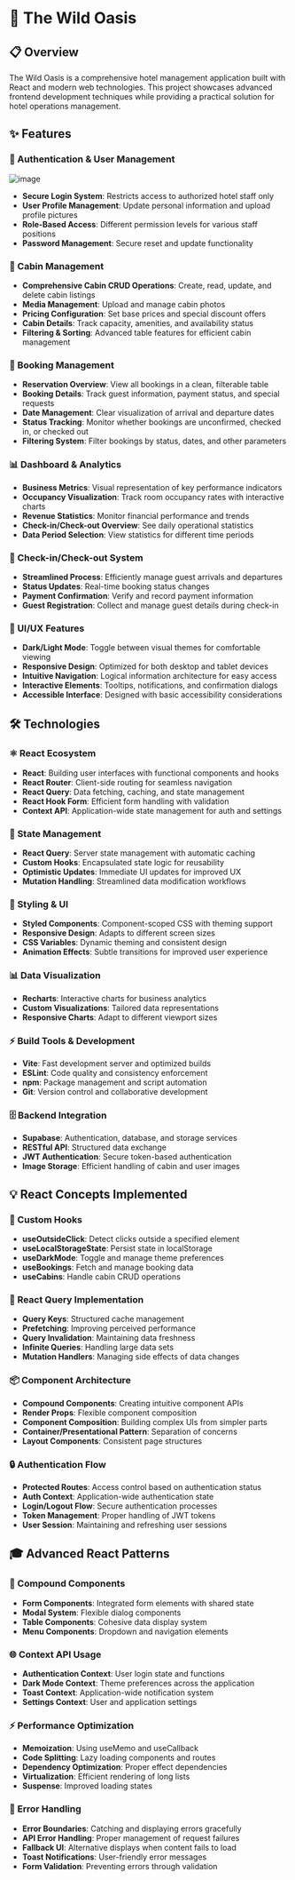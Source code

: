 # 🌿 The Wild Oasis



## 📋 Overview

The Wild Oasis is a comprehensive hotel management application built with React and modern web technologies. This project showcases advanced frontend development techniques while providing a practical solution for hotel operations management.

## ✨ Features

### 🔐 Authentication & User Management
![image](https://github.com/user-attachments/assets/0ff6976c-5c70-4e1b-a122-48e818939dd5)
- **Secure Login System**: Restricts access to authorized hotel staff only
- **User Profile Management**: Update personal information and upload profile pictures
- **Role-Based Access**: Different permission levels for various staff positions
- **Password Management**: Secure reset and update functionality

### 🏡 Cabin Management
- **Comprehensive Cabin CRUD Operations**: Create, read, update, and delete cabin listings
- **Media Management**: Upload and manage cabin photos
- **Pricing Configuration**: Set base prices and special discount offers
- **Cabin Details**: Track capacity, amenities, and availability status
- **Filtering & Sorting**: Advanced table features for efficient cabin management

### 📅 Booking Management
- **Reservation Overview**: View all bookings in a clean, filterable table
- **Booking Details**: Track guest information, payment status, and special requests
- **Date Management**: Clear visualization of arrival and departure dates
- **Status Tracking**: Monitor whether bookings are unconfirmed, checked in, or checked out
- **Filtering System**: Filter bookings by status, dates, and other parameters

### 📊 Dashboard & Analytics
- **Business Metrics**: Visual representation of key performance indicators
- **Occupancy Visualization**: Track room occupancy rates with interactive charts
- **Revenue Statistics**: Monitor financial performance and trends
- **Check-in/Check-out Overview**: See daily operational statistics
- **Data Period Selection**: View statistics for different time periods

### 🔄 Check-in/Check-out System
- **Streamlined Process**: Efficiently manage guest arrivals and departures
- **Status Updates**: Real-time booking status changes
- **Payment Confirmation**: Verify and record payment information
- **Guest Registration**: Collect and manage guest details during check-in

### 🎨 UI/UX Features
- **Dark/Light Mode**: Toggle between visual themes for comfortable viewing
- **Responsive Design**: Optimized for both desktop and tablet devices
- **Intuitive Navigation**: Logical information architecture for easy access
- **Interactive Elements**: Tooltips, notifications, and confirmation dialogs
- **Accessible Interface**: Designed with basic accessibility considerations

## 🛠️ Technologies

### ⚛️ React Ecosystem
- **React**: Building user interfaces with functional components and hooks
- **React Router**: Client-side routing for seamless navigation
- **React Query**: Data fetching, caching, and state management
- **React Hook Form**: Efficient form handling with validation
- **Context API**: Application-wide state management for auth and settings

### 🔄 State Management
- **React Query**: Server state management with automatic caching
- **Custom Hooks**: Encapsulated state logic for reusability
- **Optimistic Updates**: Immediate UI updates for improved UX
- **Mutation Handling**: Streamlined data modification workflows

### 🎨 Styling & UI
- **Styled Components**: Component-scoped CSS with theming support
- **Responsive Design**: Adapts to different screen sizes
- **CSS Variables**: Dynamic theming and consistent design
- **Animation Effects**: Subtle transitions for improved user experience

### 📊 Data Visualization
- **Recharts**: Interactive charts for business analytics
- **Custom Visualizations**: Tailored data representations
- **Responsive Charts**: Adapt to different viewport sizes

### ⚡ Build Tools & Development
- **Vite**: Fast development server and optimized builds
- **ESLint**: Code quality and consistency enforcement
- **npm**: Package management and script automation
- **Git**: Version control and collaborative development

### 🗄️ Backend Integration
- **Supabase**: Authentication, database, and storage services
- **RESTful API**: Structured data exchange
- **JWT Authentication**: Secure token-based authentication
- **Image Storage**: Efficient handling of cabin and user images


## 💡 React Concepts Implemented

### 🧩 Custom Hooks
- **useOutsideClick**: Detect clicks outside a specified element
- **useLocalStorageState**: Persist state in localStorage
- **useDarkMode**: Toggle and manage theme preferences
- **useBookings**: Fetch and manage booking data
- **useCabins**: Handle cabin CRUD operations

### 🔄 React Query Implementation
- **Query Keys**: Structured cache management
- **Prefetching**: Improving perceived performance
- **Query Invalidation**: Maintaining data freshness
- **Infinite Queries**: Handling large data sets
- **Mutation Handlers**: Managing side effects of data changes

### 📦 Component Architecture
- **Compound Components**: Creating intuitive component APIs
- **Render Props**: Flexible component composition
- **Component Composition**: Building complex UIs from simpler parts
- **Container/Presentational Pattern**: Separation of concerns
- **Layout Components**: Consistent page structures

### 🔒 Authentication Flow
- **Protected Routes**: Access control based on authentication status
- **Auth Context**: Application-wide authentication state
- **Login/Logout Flow**: Secure authentication processes
- **Token Management**: Proper handling of JWT tokens
- **User Session**: Maintaining and refreshing user sessions

## 🎓 Advanced React Patterns

### 🧩 Compound Components
- **Form Components**: Integrated form elements with shared state
- **Modal System**: Flexible dialog components
- **Table Components**: Cohesive data display system
- **Menu Components**: Dropdown and navigation elements

### 🌐 Context API Usage
- **Authentication Context**: User login state and functions
- **Dark Mode Context**: Theme preferences across the application
- **Toast Context**: Application-wide notification system
- **Settings Context**: User and application settings

### ⚡ Performance Optimization
- **Memoization**: Using useMemo and useCallback
- **Code Splitting**: Lazy loading components and routes
- **Dependency Optimization**: Proper effect dependencies
- **Virtualization**: Efficient rendering of long lists
- **Suspense**: Improved loading states

### 🚨 Error Handling
- **Error Boundaries**: Catching and displaying errors gracefully
- **API Error Handling**: Proper management of request failures
- **Fallback UI**: Alternative displays when content fails to load
- **Toast Notifications**: User-friendly error messages
- **Form Validation**: Preventing errors through validation
